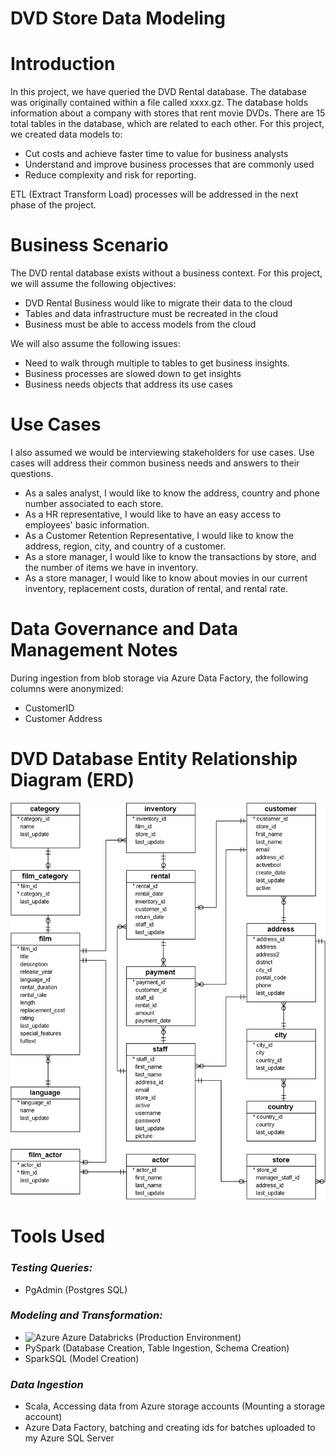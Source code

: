 # DVD Store Data Modeling
 
# Introduction

In this project, we have queried the DVD Rental database. The database was originally contained within a file  called xxxx.gz. The database holds information about a company with stores that rent movie DVDs. There are 15 total tables in the database, which are related to each other.  For this project, we created data models to: 
- Cut costs and achieve faster time to value for business analysts
- Understand and improve business processes that are commonly used
- Reduce complexity and risk for reporting. 

ETL (Extract Transform Load) processes will be addressed in the next phase of the project. 

# Business Scenario

The DVD rental database exists without a business context. For this project, we will assume the following objectives: 
- DVD Rental Business would like to migrate their data to the cloud 
- Tables and data infrastructure must be recreated in the cloud 
- Business must be able to access models from the cloud

We will also assume the following issues:
- Need to walk through multiple to tables to get business insights. 
- Business processes are slowed down to get insights
- Business needs objects that address its use cases 


# Use Cases
I also assumed we would be interviewing stakeholders for use cases. Use cases will address their common business needs and answers to their questions. 

-  As a sales analyst, I would like to know the address, country and phone number associated to each store. 
-  As a HR representative, I would like to have an easy access to employees' basic information. 
-  As a Customer Retention Representative, I would like to know the address, region, city, and country of a customer. 
-  As a store manager, I would like to know the transactions by store, and the number of items we have in inventory. 
-  As a store manager, I would like to know about movies in our current inventory, replacement costs, duration of rental, and rental rate.

# Data Governance and Data Management Notes

During ingestion from blob storage via Azure Data Factory, the following columns were anonymized: 
- CustomerID 
- Customer Address 

# DVD Database Entity Relationship Diagram (ERD)

![image](https://github.com/mattblasa/DVD-Store-Data-Modeling/blob/7e90d473ea6da0ecd4142215df9ef3c382b16974/dvd-rental-sample-database-diagram.png)

# Tools Used 
### _Testing Queries:_
- PgAdmin (Postgres SQL) 

### _Modeling and Transformation:_ 
- ![Azure](https://img.shields.io/badge/azure-%230072C6.svg?style=for-the-badge&logo=azure-devops&logoColor=white) Azure Databricks (Production Environment)
- PySpark (Database Creation, Table Ingestion, Schema Creation)
- SparkSQL (Model Creation) 

### _Data Ingestion_
- Scala, Accessing data from Azure storage accounts (Mounting a storage account) 
- Azure Data Factory, batching and creating ids for batches uploaded to my Azure SQL Server 
